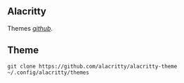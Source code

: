 ## Alacritty
Themes *[github](https://github.com/alacritty/alacritty-theme)*.  
## Theme
    git clone https://github.com/alacritty/alacritty-theme ~/.config/alacritty/themes
